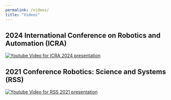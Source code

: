 ```yaml
---
permalink: /videos/
title: "Videos"
---
```


## 2024 International Conference on Robotics and Automation (ICRA)
[![Youtube Video for ICRA 2024 presentation](https://img.youtube.com/vi/Vxlh4d9ERlw/0.jpg)](https://www.youtube.com/watch?v=Vxlh4d9ERlw)

## 2021 Conference Robotics: Science and Systems (RSS)
[![Youtube Video for RSS 2021 presentation](https://img.youtube.com/vi/F89V3tdVwSY/0.jpg)](https://www.youtube.com/watch?v=F89V3tdVwSY)

